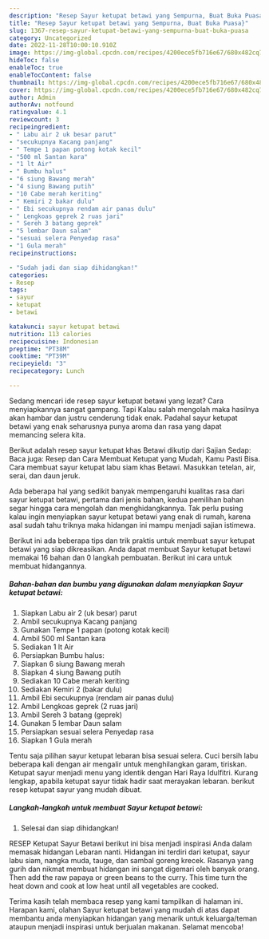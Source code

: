 ```yaml
---
description: "Resep Sayur ketupat betawi yang Sempurna, Buat Buka Puasa}"
title: "Resep Sayur ketupat betawi yang Sempurna, Buat Buka Puasa}"
slug: 1367-resep-sayur-ketupat-betawi-yang-sempurna-buat-buka-puasa
category: Uncategorized
date: 2022-11-28T10:00:10.910Z
image: https://img-global.cpcdn.com/recipes/4200ece5fb716e67/680x482cq70/sayur-ketupat-betawi-foto-resep-utama.jpg
hideToc: false
enableToc: true
enableTocContent: false
thumbnail: https://img-global.cpcdn.com/recipes/4200ece5fb716e67/680x482cq70/sayur-ketupat-betawi-foto-resep-utama.jpg
cover: https://img-global.cpcdn.com/recipes/4200ece5fb716e67/680x482cq70/sayur-ketupat-betawi-foto-resep-utama.jpg
author: Admin
authorAv: notfound
ratingvalue: 4.1
reviewcount: 3
recipeingredient:
- " Labu air 2 uk besar parut"
- "secukupnya Kacang panjang"
- " Tempe 1 papan potong kotak kecil"
- "500 ml Santan kara"
- "1 lt Air"
- " Bumbu halus"
- "6 siung Bawang merah"
- "4 siung Bawang putih"
- "10 Cabe merah keriting"
- " Kemiri 2 bakar dulu"
- " Ebi secukupnya rendam air panas dulu"
- " Lengkoas geprek 2 ruas jari"
- " Sereh 3 batang geprek"
- "5 lembar Daun salam"
- "sesuai selera Penyedap rasa"
- "1 Gula merah"
recipeinstructions:

- "Sudah jadi dan siap dihidangkan!"
categories:
- Resep
tags:
- sayur
- ketupat
- betawi

katakunci: sayur ketupat betawi 
nutrition: 113 calories
recipecuisine: Indonesian
preptime: "PT38M"
cooktime: "PT39M"
recipeyield: "3"
recipecategory: Lunch

---
```



Sedang mencari ide resep sayur ketupat betawi yang lezat? Cara menyiapkannya sangat gampang. Tapi Kalau salah mengolah maka hasilnya akan hambar dan justru cenderung tidak enak. Padahal sayur ketupat betawi yang enak seharusnya punya aroma dan rasa yang dapat memancing selera kita.


Berikut adalah resep sayur ketupat khas Betawi dikutip dari Sajian Sedap: Baca juga: Resep dan Cara Membuat Ketupat yang Mudah, Kamu Pasti Bisa. Cara membuat sayur ketupat labu siam khas Betawi. Masukkan tetelan, air, serai, dan daun jeruk.

Ada beberapa hal yang sedikit banyak mempengaruhi kualitas rasa dari sayur ketupat betawi, pertama dari jenis bahan, kedua pemilihan bahan segar hingga cara mengolah dan menghidangkannya. Tak perlu pusing kalau ingin menyiapkan sayur ketupat betawi yang enak di rumah, karena asal sudah tahu triknya maka hidangan ini mampu menjadi sajian istimewa.


Berikut ini ada beberapa tips dan trik praktis untuk membuat sayur ketupat betawi yang siap dikreasikan. Anda dapat membuat Sayur ketupat betawi memakai 16 bahan dan 0 langkah pembuatan. Berikut ini cara untuk membuat hidangannya.

<!--inarticleads1-->

##### Bahan-bahan dan bumbu yang digunakan dalam menyiapkan Sayur ketupat betawi:

1. Siapkan  Labu air 2 (uk besar) parut
1. Ambil secukupnya Kacang panjang
1. Gunakan  Tempe 1 papan (potong kotak kecil)
1. Ambil 500 ml Santan kara
1. Sediakan 1 lt Air
1. Persiapkan  Bumbu halus:
1. Siapkan 6 siung Bawang merah
1. Siapkan 4 siung Bawang putih
1. Sediakan 10 Cabe merah keriting
1. Sediakan  Kemiri 2 (bakar dulu)
1. Ambil  Ebi secukupnya (rendam air panas dulu)
1. Ambil  Lengkoas geprek (2 ruas jari)
1. Ambil  Sereh 3 batang (geprek)
1. Gunakan 5 lembar Daun salam
1. Persiapkan sesuai selera Penyedap rasa
1. Siapkan 1 Gula merah


Tentu saja pilihan sayur ketupat lebaran bisa sesuai selera. Cuci bersih labu beberapa kali dengan air mengalir untuk menghilangkan garam, tiriskan. Ketupat sayur menjadi menu yang identik dengan Hari Raya Idulfitri. Kurang lengkap, apabila ketupat sayur tidak hadir saat merayakan lebaran. berikut resep ketupat sayur yang mudah dibuat. 

<!--inarticleads2-->

##### Langkah-langkah untuk membuat Sayur ketupat betawi:


1. Selesai dan siap dihidangkan!

RESEP Ketupat Sayur Betawi berikut ini bisa menjadi inspirasi Anda dalam memasak hidangan Lebaran nanti. Hidangan ini terdiri dari ketupat, sayur labu siam, nangka muda, tauge, dan sambal goreng krecek. Rasanya yang gurih dan nikmat membuat hidangan ini sangat digemari oleh banyak orang. Then add the raw papaya or green beans to the curry. This time turn the heat down and cook at low heat until all vegetables are cooked. 

Terima kasih telah membaca resep yang kami tampilkan di halaman ini. Harapan kami, olahan Sayur ketupat betawi yang mudah di atas dapat membantu anda menyiapkan hidangan yang menarik untuk keluarga/teman ataupun menjadi inspirasi untuk berjualan makanan. Selamat mencoba!
